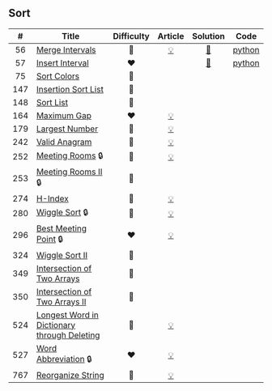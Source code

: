 
## Sort

|#|Title|Difficulty|Article|Solution|Code|
|:---:|---|:---:|:---:|:---:|:---:|
|56|[Merge Intervals](https://leetcode.com/problems/merge-intervals) |🧡|[💡](https://leetcode.com/articles/merge-intervals)|[📜](.././solutions/56.%20Merge%20Intervals.md)|[python](.././python/56.%20Merge%20Intervals.py)|
|57|[Insert Interval](https://leetcode.com/problems/insert-interval) |❤️||[📜](.././solutions/57.%20Insert%20Interval.md)|[python](.././python/57.%20Insert%20Interval.py)|
|75|[Sort Colors](https://leetcode.com/problems/sort-colors) |🧡||||
|147|[Insertion Sort List](https://leetcode.com/problems/insertion-sort-list) |🧡||||
|148|[Sort List](https://leetcode.com/problems/sort-list) |🧡||||
|164|[Maximum Gap](https://leetcode.com/problems/maximum-gap) |❤️|[💡](https://leetcode.com/articles/maximum-gap)|||
|179|[Largest Number](https://leetcode.com/problems/largest-number) |🧡|[💡](https://leetcode.com/articles/largest-number)|||
|242|[Valid Anagram](https://leetcode.com/problems/valid-anagram) |💚|[💡](https://leetcode.com/articles/valid-anagram)|||
|252|[Meeting Rooms](https://leetcode.com/problems/meeting-rooms) 🔒|💚|[💡](https://leetcode.com/articles/meeting-rooms)|||
|253|[Meeting Rooms II](https://leetcode.com/problems/meeting-rooms-ii) 🔒|🧡||||
|274|[H-Index](https://leetcode.com/problems/h-index) |🧡|[💡](https://leetcode.com/articles/h-index)|||
|280|[Wiggle Sort](https://leetcode.com/problems/wiggle-sort) 🔒|🧡|[💡](https://leetcode.com/articles/wiggle-sort)|||
|296|[Best Meeting Point](https://leetcode.com/problems/best-meeting-point) 🔒|❤️|[💡](https://leetcode.com/articles/best-meeting-point)|||
|324|[Wiggle Sort II](https://leetcode.com/problems/wiggle-sort-ii) |🧡||||
|349|[Intersection of Two Arrays](https://leetcode.com/problems/intersection-of-two-arrays) |💚||||
|350|[Intersection of Two Arrays II](https://leetcode.com/problems/intersection-of-two-arrays-ii) |💚||||
|524|[Longest Word in Dictionary through Deleting](https://leetcode.com/problems/longest-word-in-dictionary-through-deleting) |🧡|[💡](https://leetcode.com/articles/longest-word-in-dictionary-through-deletion)|||
|527|[Word Abbreviation](https://leetcode.com/problems/word-abbreviation) 🔒|❤️|[💡](https://leetcode.com/articles/word-abbreviation)|||
|767|[Reorganize String](https://leetcode.com/problems/reorganize-string) |🧡|[💡](https://leetcode.com/articles/reorganized-string)|||